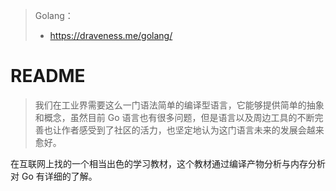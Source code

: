 > Golang：
>
> - https://draveness.me/golang/

# README

> 我们在工业界需要这么一门语法简单的编译型语言，它能够提供简单的抽象和概念，虽然目前 Go 语言也有很多问题，但是语言以及周边工具的不断完善也让作者感受到了社区的活力，也坚定地认为这门语言未来的发展会越来愈好。

在互联网上找的一个相当出色的学习教材，这个教材通过编译产物分析与内存分析对 Go 有详细的了解。

